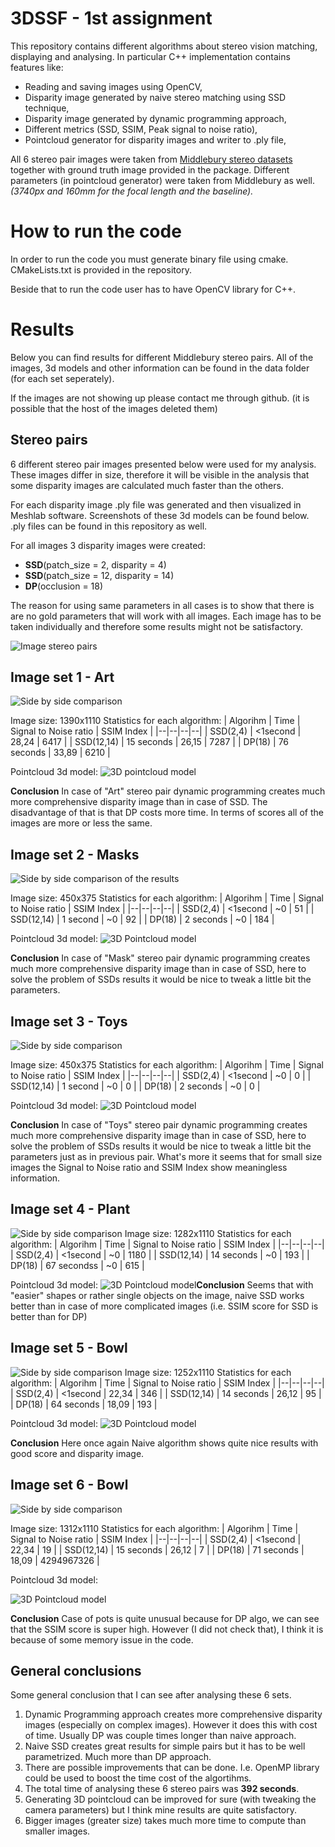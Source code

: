 # 3DSSF - 1st assignment

This repository contains different algorithms about stereo vision matching, displaying and analysing. In particular C++ implementation contains features like:

 - Reading and saving images using OpenCV,
 - Disparity image generated by naive stereo matching using SSD technique,
 - Disparity image generated by dynamic programming approach,
 - Different metrics (SSD, SSIM, Peak signal to noise ratio),
 - Pointcloud generator for disparity images and writer to .ply file,

All 6 stereo pair images were taken from [Middlebury stereo datasets](http://vision.middlebury.edu/stereo/data) together with ground truth image provided in the package.
Different parameters (in pointcloud generator) were taken from Middlebury as well. *(_3740px_ and _160mm_ for the focal length and the baseline).*

# How to run the code
In order to run the code you must generate binary file using cmake. CMakeLists.txt is provided in the repository. 

Beside that to run the code user has to have OpenCV library for C++.

# Results
Below you can find results for different Middlebury stereo pairs. All of the images, 3d models and other information can be found in the data folder (for each set seperately).

If the images are not showing up please contact me through github. (it is possible that the host of the images deleted them)

## Stereo pairs

6 different stereo pair images presented below were used for my analysis. These images differ in size, therefore it will be visible in the analysis that some disparity images are calculated much faster than the others.

For each disparity image .ply file was generated and then visualized in Meshlab software. Screenshots of these 3d models can be found below. .ply files can be found in this repository as well.

For all images 3 disparity images were created:

 - **SSD**(patch_size = 2, disparity = 4)
 - **SSD**(patch_size = 12, disparity = 14)
 - **DP**(occlusion = 18)

The reason for using same parameters in all cases is to show that there is are no gold parameters that will work with all images. Each image has to be taken individually and therefore some results might not be satisfactory.

![Image stereo pairs](https://i.ibb.co/nQXkm3p/combine-images.jpg)
## Image set 1 - Art

![Side by side comparison](https://i.ibb.co/dbVJqKN/Combined-images.jpg)

Image size: 1390x1110
Statistics for each algorithm:
| Algorihm | Time | Signal to Noise ratio | SSIM Index |
|--|--|--|--|
| SSD(2,4) | <1second | 28,24 | 6417 |
| SSD(12,14) | 15 seconds | 26,15 | 7287 |
| DP(18) | 76 seconds | 33,89 | 6210 |

Pointcloud 3d model:
![3D pointcloud model](https://i.ibb.co/JrxmHzT/img.png)

**Conclusion**
In case of "Art" stereo pair dynamic programming creates much more comprehensive disparity image than in case of SSD. The disadvantage of that is that DP costs more time. In terms of scores all of the images are more or less the same.

## Image set 2 - Masks
![Side by side comparison of the results](https://i.ibb.co/hK9tgmK/combine-images.jpg)

Image size: 450x375
Statistics for each algorithm:
| Algorihm | Time | Signal to Noise ratio | SSIM Index |
|--|--|--|--|
| SSD(2,4) | <1second | ~0 | 51 |
| SSD(12,14) | 1 second | ~0 | 92 |
| DP(18) | 2 seconds | ~0 | 184 |

Pointcloud 3d model:
![3D Pointcloud model](https://i.ibb.co/2KmKfrt/img.png)

**Conclusion**
In case of "Mask" stereo pair dynamic programming creates much more comprehensive disparity image than in case of SSD, here to solve the problem of SSDs results it would be nice to tweak a little bit the parameters.

## Image set 3 - Toys
![Side by side comparison](https://i.ibb.co/KwR64X0/combine-images.jpg)

Image size: 450x375
Statistics for each algorithm:
| Algorihm | Time | Signal to Noise ratio | SSIM Index |
|--|--|--|--|
| SSD(2,4) | <1second | ~0 | 0 |
| SSD(12,14) | 1 second | ~0 | 0 |
| DP(18) | 2 seconds | ~0 | 0 |

Pointcloud 3d model:
![3D Pointcloud model](https://i.ibb.co/JrF1ZK0/img.png)

**Conclusion**
In case of "Toys" stereo pair dynamic programming creates much more comprehensive disparity image than in case of SSD, here to solve the problem of SSDs results it would be nice to tweak a little bit the parameters just as in previous pair. What's more it seems that for small size images the Signal to Noise ratio and SSIM Index show meaningless information.

## Image set 4 - Plant

![Side by side comparison](https://i.ibb.co/SKV87DY/combine-images.jpg)
Image size: 1282x1110
Statistics for each algorithm:
| Algorihm | Time | Signal to Noise ratio | SSIM Index |
|--|--|--|--|
| SSD(2,4) | <1second | ~0 | 1180 |
| SSD(12,14) | 14 seconds | ~0 | 193 |
| DP(18) | 67 secondss | ~0 | 615 |

Pointcloud 3d model:
![3D Pointcloud model](https://i.ibb.co/pX1DBnk/img.png)**Conclusion**
Seems that with "easier" shapes or rather single objects on the image, naive SSD works better than in case of more complicated images (i.e. SSIM score for SSD is better than for DP)

## Image set 5 - Bowl
![Side by side comparison](https://i.ibb.co/PthTKK1/combine-images.jpg)
Image size: 1252x1110
Statistics for each algorithm:
| Algorihm | Time | Signal to Noise ratio | SSIM Index |
|--|--|--|--|
| SSD(2,4) | <1second | 22,34 | 346 |
| SSD(12,14) | 14 seconds | 26,12 | 95 |
| DP(18) | 64 seconds | 18,09 | 193 |

Pointcloud 3d model:
![3D Pointcloud model](https://i.ibb.co/jrXRbKm/img.png)

**Conclusion**
Here once again Naive algorithm shows quite nice results with good score and disparity image.

## Image set 6 - Bowl
![Side by side comparison](https://i.ibb.co/dKVbGzm/combine-images.jpg)

Image size: 1312x1110
Statistics for each algorithm:
| Algorihm | Time | Signal to Noise ratio | SSIM Index |
|--|--|--|--|
| SSD(2,4) | <1second | 22,34 | 19 |
| SSD(12,14) | 15 seconds | 26,12 | 7 |
| DP(18) | 71 seconds | 18,09 | 4294967326 |

Pointcloud 3d model:

![3D Pointcloud model](https://i.ibb.co/rQvB9k4/img.png)

**Conclusion**
Case of pots is quite unusual because for DP algo, we can see that the SSIM score is super high. However (I did not check that), I think it is because of some memory issue in the code.

## General conclusions

Some general conclusion that I can see after analysing these 6 sets.

 1. Dynamic Programming approach creates more comprehensive disparity images (especially on complex images). However it does this with cost of time. Usually DP was couple times longer than naive approach.
 2. Naive SSD creates great results for simple pairs but it has to be well parametrized. Much more than DP approach.
 3. There are possible improvements that can be done. I.e. OpenMP library could be used to boost the time cost of the algortihms.
 4. The total time of analysing these 6 stereo pairs was **392 seconds**.
 5. Generating 3D pointcloud can be improved for sure (with tweaking the camera parameters) but I think mine results are quite satisfactory.
 6. Bigger images (greater size) takes much more time to compute than smaller images.
